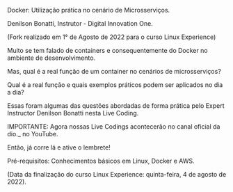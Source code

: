 Docker: Utilização prática no cenário de Microsserviços.

Denilson Bonatti, Instrutor - Digital Innovation One.

(Fork realizado em 1° de Agosto de 2022 para o curso Linux Experience)

Muito se tem falado de containers e consequentemente do Docker no ambiente de desenvolvimento. 

Mas, qual é a real função de um container no cenários de microsserviços? 

Qual é a real função e quais exemplos práticos podem ser aplicados no dia a dia? 

Essas foram algumas das questões abordadas de forma prática pelo Expert Instructor Denilson Bonatti nesta Live Coding. 

IMPORTANTE: Agora nossas Live Codings acontecerão no canal oficial da dio._ no YouTube. 

Então, já corre lá e ative o lembrete! 

Pré-requisitos: Conhecimentos básicos em Linux, Docker e AWS.

(Data da finalização do curso Linux Experience: quinta-feira, 4 de agosto de 2022).
